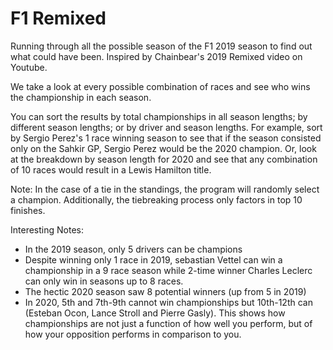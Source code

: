 # F1 Remixed
Running through all the possible season of the F1 2019 season to find out what could have been. Inspired by Chainbear's 2019 Remixed video on Youtube.

We take a look at every possible combination of races and see who wins the championship in each season.

You can sort the results by total championships in all season lengths; by different season lengths; or by driver and season lengths.
For example, sort by Sergio Perez's 1 race winning season to see that if the season consisted only on the Sahkir GP, Sergio Perez would be the 2020 champion. Or, look at the breakdown by season length for 2020 and see that any combination of 10 races would result in a Lewis Hamilton title.

Note: In the case of a tie in the standings, the program will randomly select a champion. Additionally, the tiebreaking process only factors in top 10 finishes.

Interesting Notes:
- In the 2019 season, only 5 drivers can be champions
- Despite winning only 1 race in 2019, sebastian Vettel can win a championship in a 9 race season while 2-time winner Charles Leclerc can only win in seasons up to 8 races.
- The hectic 2020 season saw 8 potential winners (up from 5 in 2019)
- In 2020, 5th and 7th-9th cannot win championships but 10th-12th can (Esteban Ocon, Lance Stroll and Pierre Gasly). This shows how championships are not just a function of how well you perform, but of how your opposition performs in comparison to you.
